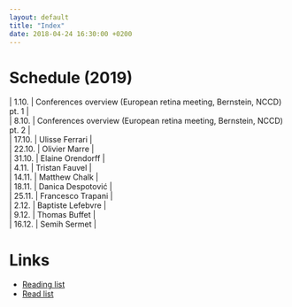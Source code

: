 ```yaml
---
layout: default
title: "Index"
date: 2018-04-24 16:30:00 +0200
---
```


# Schedule (2019)

| 1.10. | Conferences overview (European retina meeting, Bernstein, NCCD) pt. 1 |     
| 8.10. | Conferences overview (European retina meeting, Bernstein, NCCD) pt. 2 |        
| 17.10. | Ulisse Ferrari |        
| 22.10. | Olivier Marre |              
| 31.10. | Elaine Orendorff |        
| 4.11. | Tristan Fauvel |      
| 14.11. | Matthew Chalk |      
| 18.11. | Danica Despotović |        
| 25.11. | Francesco Trapani |            
| 2.12. | Baptiste Lefebvre |        
| 9.12. | Thomas Buffet |         
| 16.12. | Semih Sermet |         

# Links

- <a href="{{ site.baseurl }}/reading_list">Reading list</a>
- <a href="{{ site.baseurl }}/read_list">Read list</a>
